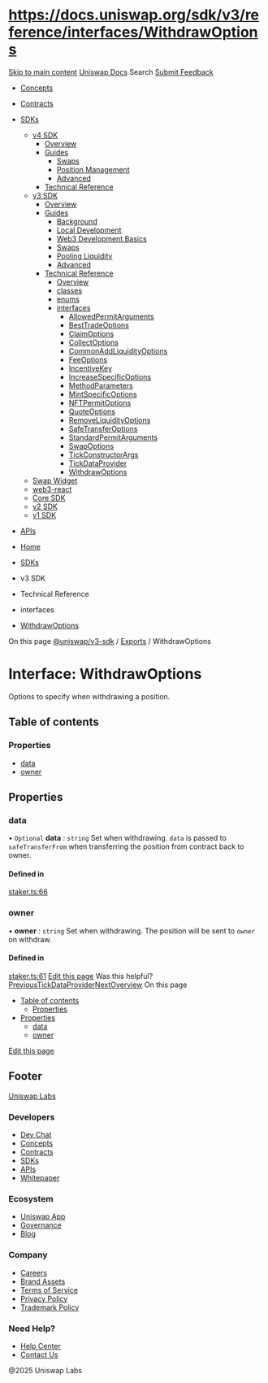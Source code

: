 # https://docs.uniswap.org/sdk/v3/reference/interfaces/WithdrawOptions

[Skip to main content](https://docs.uniswap.org/sdk/v3/reference/interfaces/WithdrawOptions#__docusaurus_skipToContent_fallback)
[Uniswap Docs](https://docs.uniswap.org/)
Search
[Submit Feedback](https://docs.google.com/forms/d/e/1FAIpQLSdjSkZam8KiatL9XACRVxCHjDJjaPGbls77PCXDKFn4JwykXg/viewform)
  * [Concepts](https://docs.uniswap.org/concepts/overview)
  * [Contracts](https://docs.uniswap.org/contracts/v4/overview)
  * [SDKs](https://docs.uniswap.org/sdk/v4/overview)
    * [v4 SDK](https://docs.uniswap.org/sdk/v4/overview)
      * [Overview](https://docs.uniswap.org/sdk/v4/overview)
      * [Guides](https://docs.uniswap.org/sdk/v4/guides/swaps/quoting)
        * [Swaps](https://docs.uniswap.org/sdk/v4/guides/swaps/quoting)
        * [Position Management](https://docs.uniswap.org/sdk/v4/guides/liquidity/position-minting)
        * [Advanced](https://docs.uniswap.org/sdk/v4/guides/advanced/pool-data)
      * [Technical Reference](https://docs.uniswap.org/sdk/v4/reference/overview)
    * [v3 SDK](https://docs.uniswap.org/sdk/v3/overview)
      * [Overview](https://docs.uniswap.org/sdk/v3/overview)
      * [Guides](https://docs.uniswap.org/sdk/v3/guides/background)
        * [Background](https://docs.uniswap.org/sdk/v3/guides/background)
        * [Local Development](https://docs.uniswap.org/sdk/v3/guides/local-development)
        * [Web3 Development Basics](https://docs.uniswap.org/sdk/v3/guides/web3-development-basics)
        * [Swaps](https://docs.uniswap.org/sdk/v3/guides/swaps/quoting)
        * [Pooling Liquidity](https://docs.uniswap.org/sdk/v3/guides/liquidity/position-data)
        * [Advanced](https://docs.uniswap.org/sdk/v3/guides/advanced/introduction)
      * [Technical Reference](https://docs.uniswap.org/sdk/v3/reference/overview)
        * [Overview](https://docs.uniswap.org/sdk/v3/reference/overview)
        * [classes](https://docs.uniswap.org/sdk/v3/reference/classes/FullMath)
        * [enums](https://docs.uniswap.org/sdk/v3/reference/enums/FeeAmount)
        * [interfaces](https://docs.uniswap.org/sdk/v3/reference/interfaces/AllowedPermitArguments)
          * [AllowedPermitArguments](https://docs.uniswap.org/sdk/v3/reference/interfaces/AllowedPermitArguments)
          * [BestTradeOptions](https://docs.uniswap.org/sdk/v3/reference/interfaces/BestTradeOptions)
          * [ClaimOptions](https://docs.uniswap.org/sdk/v3/reference/interfaces/ClaimOptions)
          * [CollectOptions](https://docs.uniswap.org/sdk/v3/reference/interfaces/CollectOptions)
          * [CommonAddLiquidityOptions](https://docs.uniswap.org/sdk/v3/reference/interfaces/CommonAddLiquidityOptions)
          * [FeeOptions](https://docs.uniswap.org/sdk/v3/reference/interfaces/FeeOptions)
          * [IncentiveKey](https://docs.uniswap.org/sdk/v3/reference/interfaces/IncentiveKey)
          * [IncreaseSpecificOptions](https://docs.uniswap.org/sdk/v3/reference/interfaces/IncreaseSpecificOptions)
          * [MethodParameters](https://docs.uniswap.org/sdk/v3/reference/interfaces/MethodParameters)
          * [MintSpecificOptions](https://docs.uniswap.org/sdk/v3/reference/interfaces/MintSpecificOptions)
          * [NFTPermitOptions](https://docs.uniswap.org/sdk/v3/reference/interfaces/NFTPermitOptions)
          * [QuoteOptions](https://docs.uniswap.org/sdk/v3/reference/interfaces/QuoteOptions)
          * [RemoveLiquidityOptions](https://docs.uniswap.org/sdk/v3/reference/interfaces/RemoveLiquidityOptions)
          * [SafeTransferOptions](https://docs.uniswap.org/sdk/v3/reference/interfaces/SafeTransferOptions)
          * [StandardPermitArguments](https://docs.uniswap.org/sdk/v3/reference/interfaces/StandardPermitArguments)
          * [SwapOptions](https://docs.uniswap.org/sdk/v3/reference/interfaces/SwapOptions)
          * [TickConstructorArgs](https://docs.uniswap.org/sdk/v3/reference/interfaces/TickConstructorArgs)
          * [TickDataProvider](https://docs.uniswap.org/sdk/v3/reference/interfaces/TickDataProvider)
          * [WithdrawOptions](https://docs.uniswap.org/sdk/v3/reference/interfaces/WithdrawOptions)
    * [Swap Widget](https://docs.uniswap.org/sdk/swap-widget/overview)
    * [web3-react](https://docs.uniswap.org/sdk/web3-react/overview)
    * [Core SDK](https://docs.uniswap.org/sdk/core/overview)
    * [v2 SDK](https://docs.uniswap.org/sdk/v2/overview)
    * [v1 SDK](https://docs.uniswap.org/sdk/v1/overview)
  * [APIs](https://docs.uniswap.org/api/subgraph/overview)


  * [Home](https://docs.uniswap.org/)
  * [SDKs](https://docs.uniswap.org/sdk/v4/overview)
  * v3 SDK
  * Technical Reference
  * interfaces
  * [WithdrawOptions](https://docs.uniswap.org/sdk/v3/reference/interfaces/WithdrawOptions)


On this page
[@uniswap/v3-sdk](https://docs.uniswap.org/sdk/v3/reference/README.md) / [Exports](https://docs.uniswap.org/sdk/v3/reference/modules.md) / WithdrawOptions
# Interface: WithdrawOptions
Options to specify when withdrawing a position.
## Table of contents[​](https://docs.uniswap.org/sdk/v3/reference/interfaces/WithdrawOptions#table-of-contents "Direct link to Table of contents")
### Properties[​](https://docs.uniswap.org/sdk/v3/reference/interfaces/WithdrawOptions#properties "Direct link to Properties")
  * [data](https://docs.uniswap.org/sdk/v3/reference/interfaces/WithdrawOptions#data)
  * [owner](https://docs.uniswap.org/sdk/v3/reference/interfaces/WithdrawOptions#owner)


## Properties[​](https://docs.uniswap.org/sdk/v3/reference/interfaces/WithdrawOptions#properties-1 "Direct link to Properties")
### data[​](https://docs.uniswap.org/sdk/v3/reference/interfaces/WithdrawOptions#data "Direct link to data")
• `Optional` **data** : `string`
Set when withdrawing. `data` is passed to `safeTransferFrom` when transferring the position from contract back to owner.
#### Defined in[​](https://docs.uniswap.org/sdk/v3/reference/interfaces/WithdrawOptions#defined-in "Direct link to Defined in")
[staker.ts:66](https://github.com/Uniswap/v3-sdk/blob/08a7c05/src/staker.ts#L66)
### owner[​](https://docs.uniswap.org/sdk/v3/reference/interfaces/WithdrawOptions#owner "Direct link to owner")
• **owner** : `string`
Set when withdrawing. The position will be sent to `owner` on withdraw.
#### Defined in[​](https://docs.uniswap.org/sdk/v3/reference/interfaces/WithdrawOptions#defined-in-1 "Direct link to Defined in")
[staker.ts:61](https://github.com/Uniswap/v3-sdk/blob/08a7c05/src/staker.ts#L61)
[Edit this page](https://github.com/uniswap/uniswap-docs/tree/main/docs/sdk/v3/reference/interfaces/WithdrawOptions.md)
Was this helpful?
[PreviousTickDataProvider](https://docs.uniswap.org/sdk/v3/reference/interfaces/TickDataProvider)[NextOverview](https://docs.uniswap.org/sdk/swap-widget/overview)
On this page
  * [Table of contents](https://docs.uniswap.org/sdk/v3/reference/interfaces/WithdrawOptions#table-of-contents)
    * [Properties](https://docs.uniswap.org/sdk/v3/reference/interfaces/WithdrawOptions#properties)
  * [Properties](https://docs.uniswap.org/sdk/v3/reference/interfaces/WithdrawOptions#properties-1)
    * [data](https://docs.uniswap.org/sdk/v3/reference/interfaces/WithdrawOptions#data)
    * [owner](https://docs.uniswap.org/sdk/v3/reference/interfaces/WithdrawOptions#owner)


[Edit this page](https://github.com/uniswap/uniswap-docs/tree/main/docs/sdk/v3/reference/interfaces/WithdrawOptions.md)
## Footer
[Uniswap Labs](https://docs.uniswap.org/)
### Developers
  * [Dev Chat](https://discord.com/invite/uniswap)
  * [Concepts](https://docs.uniswap.org/concepts/overview)
  * [Contracts](https://docs.uniswap.org/contracts/v4/overview)
  * [SDKs](https://docs.uniswap.org/sdk/v4/overview)
  * [APIs](https://docs.uniswap.org/api/subgraph/overview)
  * [Whitepaper](https://app.uniswap.org/whitepaper-v4.pdf)


### Ecosystem
  * [Uniswap App](https://app.uniswap.org/)
  * [Governance](https://www.uniswapfoundation.org/governance)
  * [Blog](https://blog.uniswap.org/)


### Company
  * [Careers](https://boards.greenhouse.io/uniswaplabs)
  * [Brand Assets](https://github.com/Uniswap/brand-assets/raw/main/Uniswap%20Brand%20Assets.zip)
  * [Terms of Service](https://support.uniswap.org/hc/en-us/articles/30935100859661-Uniswap-Labs-Terms-of-Service)
  * [Privacy Policy](https://support.uniswap.org/hc/en-us/articles/30934457771405-Uniswap-Labs-Privacy-Policy)
  * [Trademark Policy](https://support.uniswap.org/hc/en-us/articles/30934762216973-Uniswap-Labs-Trademark-Guidelines)


### Need Help?
  * [Help Center](https://support.uniswap.org/)
  * [Contact Us](https://support.uniswap.org/hc/en-us/requests/new)


@2025 Uniswap Labs
[](https://github.com/uniswap/uniswap-docs)[](https://twitter.com/Uniswap)[](https://discord.com/invite/uniswap)
